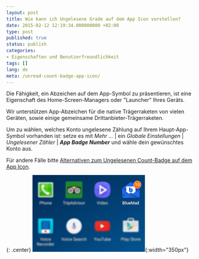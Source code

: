 ```yaml
---
layout: post
title: Wie kann ich Ungelesene Grade auf dem App Icon vorstellen?
date: 2015-02-12 12:19:34.000000000 +02:00
type: post
published: true
status: publish
categories:
- Eigenschaften und Benutzerfreundlichkeit
tags: []
lang: de
meta: /unread-count-badge-app-icon/
---
```


Die Fähigkeit, ein Abzeichen auf dem App-Symbol zu präsentieren, ist eine Eigenschaft des Home-Screen-Managers oder "Launcher" Ihres Geräts.

Wir unterstützen App-Abzeichen für die native Trägerraketen von vielen Geräten, sowie einige gemeinsame Drittanbieter-Trägerraketen.

Um zu wählen, welches Konto ungelesene Zählung auf Ihrem Haupt-App-Symbol vorhanden ist: setze es mit *Mehr ...* \| ein *Globale Einstellungen* \| *Ungelesener Zähler* \| ***App Badge Number*** und wähle dein gewünschtes Konto aus.

Für andere Fälle bitte [Alternativen zum Ungelesenen Count-Badge auf dem App Icon](/alternatives-unread-count-badge/).

{: .center}
![](/assets/badge_Blue_Mail.jpg){:width="350px"}
